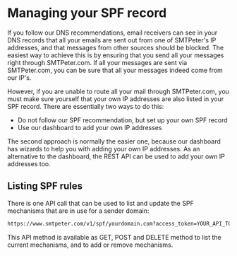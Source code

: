 # Managing your SPF record

If you follow our DNS recommendations, email receivers can see in your
DNS records that all your emails are sent out from one of SMTPeter's 
IP addresses, and that messages from other sources should be blocked. 
The easiest way to achieve this is by ensuring that you send all your 
messages right through SMTPeter.com. If all your messages are sent via
SMTPeter.com, you can be sure that all your messages indeed come from 
our IP's.

However, if you are unable to route all your mail through SMTPeter.com,
you must make sure yourself that your own IP addresses are also listed
in your SPF record. There are essentially two ways to do this:

* Do not follow our SPF recommendation, but set up your own SPF record
* Use our dashboard to add your own IP addresses

The second approach is normally the easier one, because our dashboard
has wizards to help you with adding your own IP addresses. As an 
alternative to the dashboard, the REST API can be used to add your
own IP addresses too.

## Listing SPF rules

There is one API call that can be used to list and update the SPF
mechanisms that are in use for a sender domain:

```txt
https://www.smtpeter.com/v1/spf/yourdomain.com?access_token=YOUR_API_TOKEN
````

This API method is available as GET, POST and DELETE method to list the
current mechanisms, and to add or remove mechanisms.

